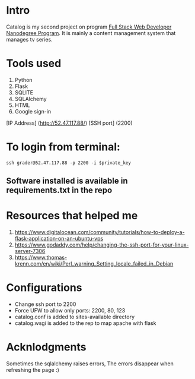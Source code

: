 # Intro
Catalog is my second project on program [Full Stack Web Developer Nanodegree Program](https://eg.udacity.com/course/full-stack-web-developer-nanodegree--nd004).
It is mainly a content management system that manages tv series.

# Tools used
1. Python 
2. Flask
3. SQLITE
4. SQLAlchemy
5. HTML
6. Google sign-in


[IP Address] (http://52.47.117.88/)
[SSH port] (2200)
# To login from terminal:
`ssh grader@52.47.117.88 -p 2200 -i $private_key`

## Software installed is available in requirements.txt in the repo

# Resources that helped me
1. https://www.digitalocean.com/community/tutorials/how-to-deploy-a-flask-application-on-an-ubuntu-vps
2. https://www.godaddy.com/help/changing-the-ssh-port-for-your-linux-server-7306
3. https://www.thomas-krenn.com/en/wiki/Perl_warning_Setting_locale_failed_in_Debian

# Configurations
- Change ssh port to 2200
- Force UFW to allow only ports: 2200, 80, 123
- catalog.conf is added to sites-available directory
- catalog.wsgi is added to the rep to map apache with flask

# Acknlodgments
Sometimes the sqlalchemy raises errors, The errors disappear when refreshing the page :)
